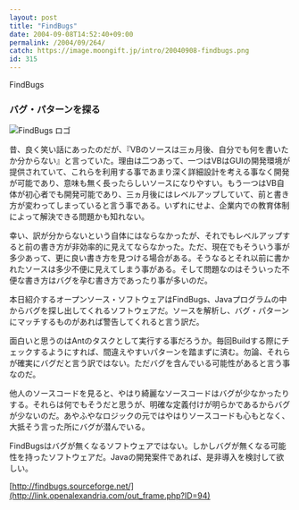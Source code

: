 ```yaml
---
layout: post
title: "FindBugs"
date: 2004-09-08T14:52:40+09:00
permalink: /2004/09/264/
catch: https://image.moongift.jp/intro/20040908-findbugs.png
id: 315
---
```

FindBugs  
<!--more-->

### バグ・パターンを探る
  

![FindBugs ロゴ](https://image.moongift.jp/intro/20040908-findbugs.png "FindBugs ロゴ")

  

昔、良く笑い話にあったのだが、『VBのソースは三ヵ月後、自分でも何を書いたか分からない』と言っていた。理由は二つあって、一つはVBはGUIの開発環境が提供されていて、これらを利用する事であまり深く詳細設計を考える事なく開発が可能であり、意味も無く長ったらしいソースになりやすい。もう一つはVB自体が初心者でも開発可能であり、三ヵ月後にはレベルアップしていて、前と書き方が変わってしまっていると言う事である。いずれにせよ、企業内での教育体制によって解決できる問題かも知れない。

  

幸い、訳が分からないという自体にはならなかったが、それでもレベルアップすると前の書き方が非効率的に見えてならなかった。ただ、現在でもそういう事が多少あって、更に良い書き方を見つける場合がある。そうなるとそれ以前に書かれたソースは多少不便に見えてしまう事がある。そして問題なのはそういった不便な書き方はバグを孕む書き方であったり事が多いのだ。

  

本日紹介するオープンソース・ソフトウェアはFindBugs、Javaプログラムの中からバグを探し出してくれるソフトウェアだ。ソースを解析し、バグ・パターンにマッチするものがあれば警告してくれると言う訳だ。

  

面白いと思うのはAntのタスクとして実行する事だろうか。毎回Buildする際にチェックするようにすれば、間違えやすいパターンを踏まずに済む。勿論、それらが確実にバグだと言う訳ではない。ただバグを含んでいる可能性があると言う事なのだ。

  

他人のソースコードを見ると、やはり綺麗なソースコードはバグが少なかったりする。それらは何でもそうだと思うが、明確な定義付けが明らかであるからバグが少ないのだ。あやふやなロジックの元ではやはりソースコードも心もとなく、大抵そう言った所にバグが潜んでいる。

  

FindBugsはバグが無くなるソフトウェアではない。しかしバグが無くなる可能性を持ったソフトウェアだ。Javaの開発案件であれば、是非導入を検討して欲しい。

  

[http://findbugs.sourceforge.net/](http://link.openalexandria.com/out_frame.php?ID=94)

